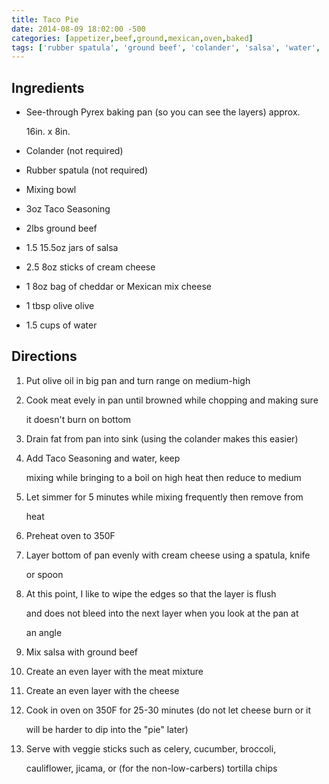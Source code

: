 ```yaml
---
title: Taco Pie
date: 2014-08-09 18:02:00 -500
categories: [appetizer,beef,ground,mexican,oven,baked]
tags: ['rubber spatula', 'ground beef', 'colander', 'salsa', 'water', 'cream cheese', 'mixing bowl', 'taco seasoning', 'cheddar']
---
```


## Ingredients



-   See-through Pyrex baking pan (so you can see the layers) approx.

    16in. x 8in.

-   Colander (not required)

-   Rubber spatula (not required)

-   Mixing bowl

-   3oz Taco Seasoning

-   2lbs ground beef

-   1.5 15.5oz jars of salsa

-   2.5 8oz sticks of cream cheese

-   1 8oz bag of cheddar or Mexican mix cheese

-   1 tbsp olive olive

-   1.5 cups of water



## Directions



1.  Put olive oil in big pan and turn range on medium-high

2.  Cook meat evely in pan until browned while chopping and making sure

    it doesn\'t burn on bottom

3.  Drain fat from pan into sink (using the colander makes this easier)

4.  Add Taco Seasoning and water, keep

    mixing while bringing to a boil on high heat then reduce to medium

5.  Let simmer for 5 minutes while mixing frequently then remove from

    heat

6.  Preheat oven to 350F

7.  Layer bottom of pan evenly with cream cheese using a spatula, knife

    or spoon

8.  At this point, I like to wipe the edges so that the layer is flush

    and does not bleed into the next layer when you look at the pan at

    an angle

9.  Mix salsa with ground beef

10. Create an even layer with the meat mixture

11. Create an even layer with the cheese

12. Cook in oven on 350F for 25-30 minutes (do not let cheese burn or it

    will be harder to dip into the \"pie\" later)

13. Serve with veggie sticks such as celery, cucumber, broccoli,

    cauliflower, jicama, or (for the non-low-carbers) tortilla chips

